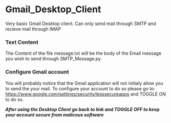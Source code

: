 # Gmail_Desktop_Client
Very basic Gmail Desktop client. Can only send mail through SMTP and recieve mail through IMAP

### Text Content
The Content of the file message.txt will be the body of the Email message you wish to send through SMTP_Message.py

### Configure Gmail account
You will probably notice that the Gmail application will not initialy allow you to send the your mail. To configure your account to do so please go to: https://www.google.com/settings/security/lesssecureapps and TOGGLE ON to do so.

**_After using the Desktop Client go back to link and TOGGLE OFF to keep your account secure from malicous software_**
